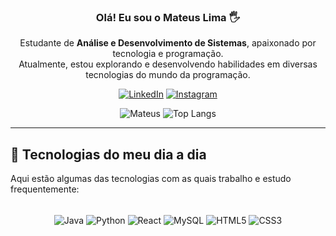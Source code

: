 <div align="center">
  
### Olá! Eu sou o Mateus Lima 🖐  
Estudante de **Análise e Desenvolvimento de Sistemas**, apaixonado por tecnologia e programação.  
Atualmente, estou explorando e desenvolvendo habilidades em diversas tecnologias do mundo da programação.  

[![LinkedIn](https://img.shields.io/badge/LinkedIn-0077B5?style=for-the-badge&logo=linkedin&logoColor=white)](http://linkedin.com/in/mateuslima2005/) [![Instagram](https://img.shields.io/badge/Instagram-E4405F?style=for-the-badge&logo=instagram&logoColor=white)](https://www.instagram.com/eumateusl_/) 

![Mateus](https://github-readme-stats.vercel.app/api?username=teuslp&show_icons=true&theme=dracula)  ![Top Langs](https://github-readme-stats.vercel.app/api/top-langs/?username=teuslp&layout=compact&theme=dracula)

</div>



---

## 🚀 Tecnologias do meu dia a dia

Aqui estão algumas das tecnologias com as quais trabalho e estudo frequentemente:  

<div align="center" style="display: inline_block"><br>
   <img align="center" alt="Java" src="https://img.shields.io/badge/Java-ED8B00?style=for-the-badge&logo=openjdk&logoColor=white">
   <img align="center" alt="Python" src="https://img.shields.io/badge/Python-14354C?style=for-the-badge&logo=python&logoColor=white">
   <img align="center" alt="React" src="https://img.shields.io/badge/React-20232A?style=for-the-badge&logo=react&logoColor=61DAFB">
   <img align="center" alt="MySQL" src="https://img.shields.io/badge/MySQL-00000F?style=for-the-badge&logo=mysql&logoColor=white">
   <img align="center" alt="HTML5" src="https://img.shields.io/badge/HTML5-E34F26?style=for-the-badge&logo=html5&logoColor=white">
   <img align="center" alt="CSS3" src="https://img.shields.io/badge/CSS3-1572B6?style=for-the-badge&logo=css3&logoColor=white">
</div>

